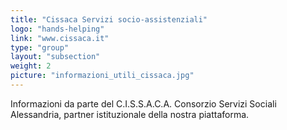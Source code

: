 ```yaml
---
title: "Cissaca Servizi socio-assistenziali"
logo: "hands-helping"
link: "www.cissaca.it"
type: "group"
layout: "subsection"
weight: 2
picture: "informazioni_utili_cissaca.jpg"
---
```


Informazioni da parte del C.I.S.S.A.C.A. Consorzio Servizi Sociali Alessandria, partner istituzionale della nostra piattaforma.